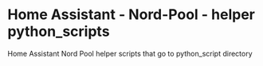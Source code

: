 # Home Assistant - Nord-Pool - helper python_scripts
Home Assistant Nord Pool helper scripts that go to python_script directory
